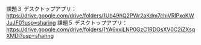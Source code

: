 課題３
デスクトップアプリ：https://drive.google.com/drive/folders/1Ub49hQ2PWr2aKdm7chiVRlPxoKWJuJF0?usp=sharing
課題５
デスクトップアプリ：https://drive.google.com/drive/folders/1YA6xxiLNP0GzC1RDOsXV0C2iZXsqXMDl?usp=sharing
